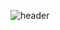 ![header](https://capsule-render.vercel.app/api?type=venom&color=auto&height=300&section=header&text=capsule%20render&fontSize=90)
